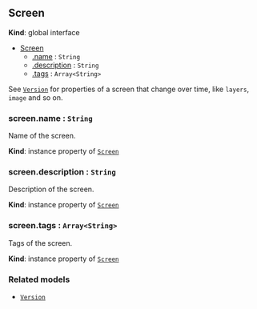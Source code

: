 ## Screen
**Kind**: global interface

<a name="Screen"></a>
* [Screen](#Screen)
    * [.name](#Screen+name) : <code>String</code>
    * [.description](#Screen+desciption) : <code>String</code>
    * [.tags](#Screen+tags) : <code>Array&lt;String&gt;</code>

See [`Version`](version.md) for properties of a screen that change over time, like `layers`, `image` and so on.

<a name="Screen+name"></a>
### screen.name : <code>String</code>
Name of the screen.

**Kind**: instance property of [<code>Screen</code>](#Screen)

<a name="Screen+description"></a>
### screen.description : <code>String</code>
Description of the screen.

**Kind**: instance property of [<code>Screen</code>](#Screen)

<a name="Screen+tags"></a>
### screen.tags : <code>Array&lt;String&gt;</code>
Tags of the screen.

**Kind**: instance property of [<code>Screen</code>](#Screen)

### Related models

- [`Version`](version.md)

